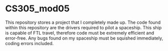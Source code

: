 # CS305_mod05

This repository stores a project that I completely made up. The code found within this repository are the drivers required to pilot a spaceship. This ship is capable of FTL travel, therefore code must be extremely efficient and error-free. Any bugs found on my spaceship must be squished immediately, coding errors included.
